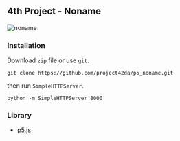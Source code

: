 4th Project - Noname
---

![noname](./name.png)

### Installation

Download `zip` file or use `git`.

```
git clone https://github.com/project42da/p5_noname.git
```

then run `SimpleHTTPServer`.

```
python -m SimpleHTTPServer 8000
```

### Library
- [p5.js](https://p5js.org)